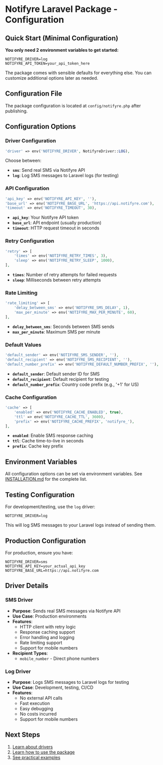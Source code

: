 # Notifyre Laravel Package - Configuration

## Quick Start (Minimal Configuration)

**You only need 2 environment variables to get started:**

```env
NOTIFYRE_DRIVER=log
NOTIFYRE_API_TOKEN=your_api_token_here
```

The package comes with sensible defaults for everything else. You can customize additional options later as needed.

## Configuration File

The package configuration is located at `config/notifyre.php` after publishing.

## Configuration Options

### Driver Configuration

```php
'driver' => env('NOTIFYRE_DRIVER', NotifyreDriver::LOG),
```

Choose between:

- **`sms`**: Send real SMS via Notifyre API
- **`log`**: Log SMS messages to Laravel logs (for testing)

### API Configuration

```php
'api_key' => env('NOTIFYRE_API_KEY', ''),
'base_url' => env('NOTIFYRE_BASE_URL', 'https://api.notifyre.com'),
'timeout' => env('NOTIFYRE_TIMEOUT', 30),
```

- **`api_key`**: Your Notifyre API token
- **`base_url`**: API endpoint (usually production)
- **`timeout`**: HTTP request timeout in seconds

### Retry Configuration

```php
'retry' => [
    'times' => env('NOTIFYRE_RETRY_TIMES', 3),
    'sleep' => env('NOTIFYRE_RETRY_SLEEP', 1000),
],
```

- **`times`**: Number of retry attempts for failed requests
- **`sleep`**: Milliseconds between retry attempts

### Rate Limiting

```php
'rate_limiting' => [
    'delay_between_sms' => env('NOTIFYRE_SMS_DELAY', 1),
    'max_per_minute' => env('NOTIFYRE_MAX_PER_MINUTE', 60),
],
```

- **`delay_between_sms`**: Seconds between SMS sends
- **`max_per_minute`**: Maximum SMS per minute

### Default Values

```php
'default_sender' => env('NOTIFYRE_SMS_SENDER', ''),
'default_recipient' => env('NOTIFYRE_SMS_RECIPIENT', ''),
'default_number_prefix' => env('NOTIFYRE_DEFAULT_NUMBER_PREFIX', ''),
```

- **`default_sender`**: Default sender ID for SMS
- **`default_recipient`**: Default recipient for testing
- **`default_number_prefix`**: Country code prefix (e.g., '+1' for US)

### Cache Configuration

```php
'cache' => [
    'enabled' => env('NOTIFYRE_CACHE_ENABLED', true),
    'ttl' => env('NOTIFYRE_CACHE_TTL', 3600),
    'prefix' => env('NOTIFYRE_CACHE_PREFIX', 'notifyre_'),
],
```

- **`enabled`**: Enable SMS response caching
- **`ttl`**: Cache time-to-live in seconds
- **`prefix`**: Cache key prefix

## Environment Variables

All configuration options can be set via environment variables. See [INSTALLATION.md](./INSTALLATION.md) for the
complete list.

## Testing Configuration

For development/testing, use the `log` driver:

```env
NOTIFYRE_DRIVER=log
```

This will log SMS messages to your Laravel logs instead of sending them.

## Production Configuration

For production, ensure you have:

```env
NOTIFYRE_DRIVER=sms
NOTIFYRE_API_KEY=your_actual_api_key
NOTIFYRE_BASE_URL=https://api.notifyre.com
```

## Driver Details

### SMS Driver

- **Purpose**: Sends real SMS messages via Notifyre API
- **Use Case**: Production environments
- **Features**:
    - HTTP client with retry logic
    - Response caching support
    - Error handling and logging
    - Rate limiting support
    - Support for mobile numbers
- **Recipient Types**:
    - `mobile_number` - Direct phone numbers

### Log Driver

- **Purpose**: Logs SMS messages to Laravel logs for testing
- **Use Case**: Development, testing, CI/CD
- **Features**:
    - No external API calls
    - Fast execution
    - Easy debugging
    - No costs incurred
    - Support for mobile numbers

## Next Steps

1. [Learn about drivers](./DRIVERS.md)
2. [Learn how to use the package](./USAGE.md)
3. [See practical examples](./EXAMPLES.md)
